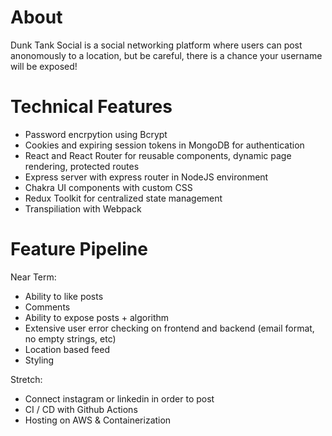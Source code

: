 # About

Dunk Tank Social is a social networking platform where users can post anonomously to a location, but be careful, there is a chance your username will be exposed!

# Technical Features
- Password encrpytion using Bcrypt
- Cookies and expiring session tokens in MongoDB for authentication
- React and React Router for reusable components, dynamic page rendering, protected routes
- Express server with express router in NodeJS environment
- Chakra UI components with custom CSS
- Redux Toolkit for centralized state management
- Transpiliation with Webpack

# Feature Pipeline
Near Term:
- Ability to like posts
- Comments
- Ability to expose posts + algorithm
- Extensive user error checking on frontend and backend (email format, no empty strings, etc)
- Location based feed
- Styling

Stretch:
- Connect instagram or linkedin in order to post
- CI / CD with Github Actions
- Hosting on AWS & Containerization
